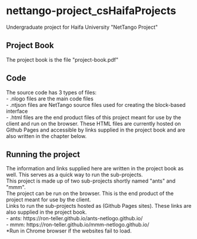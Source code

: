 # nettango-project_csHaifaProjects
Undergraduate project for Haifa University "NetTango Project" </br>

<h2>Project Book</h2>
The project book is the file "project-book.pdf" </br>

<h2>Code</h2>
The source code has 3 types of files: </br>
  - .nlogo files are the main code files  </br>
  - .ntjson files are NetTango source files used for creating the block-based interface</br>
  - .html files are the end product files of this project meant for use by the client and run on the browser. These HTML files are currently hosted on Github Pages and accessible by links supplied in the project book and are also written in the chapter below. </br>

<h2>Running the project</h2>
The information and links supplied here are written in the project book as well. This serves as a quick way to run the sub-projects. </br>
This project is made up of two sub-projects shortly named "ants" and "mmm". </br>
The project can be run on the browser. This is the end product of the project meant for use by the client. </br>
Links to run the sub-projects hosted as (Github Pages sites). These links are also supplied in the project book. </br>
- ants: https://ron-teller.github.io/ants-netlogo.github.io/  </br>
- mmm: https://ron-teller.github.io/mmm-netlogo.github.io/  </br>
*Run in Chrome browser if the websites fail to load.

